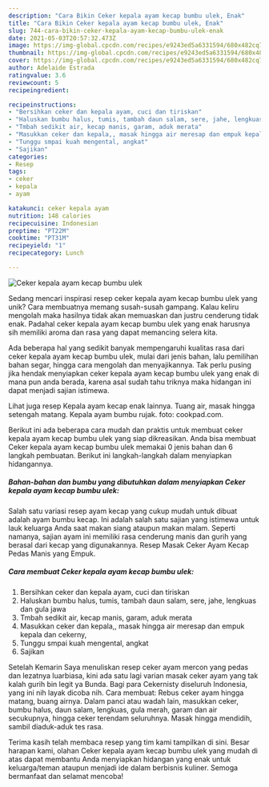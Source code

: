 ```yaml
---
description: "Cara Bikin Ceker kepala ayam kecap bumbu ulek, Enak"
title: "Cara Bikin Ceker kepala ayam kecap bumbu ulek, Enak"
slug: 744-cara-bikin-ceker-kepala-ayam-kecap-bumbu-ulek-enak
date: 2021-05-03T20:57:32.473Z
image: https://img-global.cpcdn.com/recipes/e9243ed5a6331594/680x482cq70/ceker-kepala-ayam-kecap-bumbu-ulek-foto-resep-utama.jpg
thumbnail: https://img-global.cpcdn.com/recipes/e9243ed5a6331594/680x482cq70/ceker-kepala-ayam-kecap-bumbu-ulek-foto-resep-utama.jpg
cover: https://img-global.cpcdn.com/recipes/e9243ed5a6331594/680x482cq70/ceker-kepala-ayam-kecap-bumbu-ulek-foto-resep-utama.jpg
author: Adelaide Estrada
ratingvalue: 3.6
reviewcount: 5
recipeingredient:

recipeinstructions:
- "Bersihkan ceker dan kepala ayam, cuci dan tiriskan"
- "Haluskan bumbu halus, tumis, tambah daun salam, sere, jahe, lengkuas dan gula jawa"
- "Tmbah sedikit air, kecap manis, garam, aduk merata"
- "Masukkan ceker dan kepala,, masak hingga air meresap dan empuk kepala dan cekerny,"
- "Tunggu smpai kuah mengental, angkat"
- "Sajikan"
categories:
- Resep
tags:
- ceker
- kepala
- ayam

katakunci: ceker kepala ayam 
nutrition: 148 calories
recipecuisine: Indonesian
preptime: "PT22M"
cooktime: "PT31M"
recipeyield: "1"
recipecategory: Lunch

---
```



![Ceker kepala ayam kecap bumbu ulek](https://img-global.cpcdn.com/recipes/e9243ed5a6331594/680x482cq70/ceker-kepala-ayam-kecap-bumbu-ulek-foto-resep-utama.jpg)

Sedang mencari inspirasi resep ceker kepala ayam kecap bumbu ulek yang unik? Cara membuatnya memang susah-susah gampang. Kalau keliru mengolah maka hasilnya tidak akan memuaskan dan justru cenderung tidak enak. Padahal ceker kepala ayam kecap bumbu ulek yang enak harusnya sih memiliki aroma dan rasa yang dapat memancing selera kita.

Ada beberapa hal yang sedikit banyak mempengaruhi kualitas rasa dari ceker kepala ayam kecap bumbu ulek, mulai dari jenis bahan, lalu pemilihan bahan segar, hingga cara mengolah dan menyajikannya. Tak perlu pusing jika hendak menyiapkan ceker kepala ayam kecap bumbu ulek yang enak di mana pun anda berada, karena asal sudah tahu triknya maka hidangan ini dapat menjadi sajian istimewa.

Lihat juga resep Kepala ayam kecap enak lainnya. Tuang air, masak hingga setengah matang. Kepala ayam bumbu rujak. foto: cookpad.com.


Berikut ini ada beberapa cara mudah dan praktis untuk membuat ceker kepala ayam kecap bumbu ulek yang siap dikreasikan. Anda bisa membuat Ceker kepala ayam kecap bumbu ulek memakai 0 jenis bahan dan 6 langkah pembuatan. Berikut ini langkah-langkah dalam menyiapkan hidangannya.

<!--inarticleads1-->

##### Bahan-bahan dan bumbu yang dibutuhkan dalam menyiapkan Ceker kepala ayam kecap bumbu ulek:



Salah satu variasi resep ayam kecap yang cukup mudah untuk dibuat adalah ayam bumbu kecap. Ini adalah salah satu sajian yang istimewa untuk lauk keluarga Anda saat makan siang ataupun makan malam. Seperti namanya, sajian ayam ini memiliki rasa cenderung manis dan gurih yang berasal dari kecap yang digunakannya. Resep Masak Ceker Ayam Kecap Pedas Manis yang Empuk. 

<!--inarticleads2-->

##### Cara membuat Ceker kepala ayam kecap bumbu ulek:

1. Bersihkan ceker dan kepala ayam, cuci dan tiriskan
1. Haluskan bumbu halus, tumis, tambah daun salam, sere, jahe, lengkuas dan gula jawa
1. Tmbah sedikit air, kecap manis, garam, aduk merata
1. Masukkan ceker dan kepala,, masak hingga air meresap dan empuk kepala dan cekerny,
1. Tunggu smpai kuah mengental, angkat
1. Sajikan


Setelah Kemarin Saya menuliskan resep ceker ayam mercon yang pedas dan lezatnya luarbiasa, kini ada satu lagi varian masak ceker ayam yang tak kalah gurih bin legit ya Bunda. Bagi para Cekernisty diseluruh Indonesia, yang ini nih layak dicoba nih. Cara membuat: Rebus ceker ayam hingga matang, buang airnya. Dalam panci atau wadah lain, masukkan ceker, bumbu halus, daun salam, lengkuas, gula merah, garam dan air secukupnya, hingga ceker terendam seluruhnya. Masak hingga mendidih, sambil diaduk-aduk tes rasa. 

Terima kasih telah membaca resep yang tim kami tampilkan di sini. Besar harapan kami, olahan Ceker kepala ayam kecap bumbu ulek yang mudah di atas dapat membantu Anda menyiapkan hidangan yang enak untuk keluarga/teman ataupun menjadi ide dalam berbisnis kuliner. Semoga bermanfaat dan selamat mencoba!

